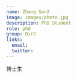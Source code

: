 ```yaml
---
name: Zhang San2
image: images/photo.jpg
description: PhD Student
role: phd
group: Dir2
links:
  email: 
  twitter: 
---
```


博士生